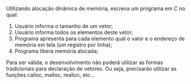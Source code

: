 Utilizando alocação dinâmica de memória, escreva um programa em C no qual:

1. Usuário informa o tamanho de um vetor;
2. Usuário informa todos os elementos deste vetor;
3. Programa apresenta para cada elemento qual o valor e o endereço de memória em tela (um registro por linha);
4. Programa libera memória alocada;

Para ser válida, o desenvolvimento não poderá utilizar as formas tradicionais para declaração de vetores. Ou seja, precisarão utilizar as funções calloc, malloc, realloc, etc…
